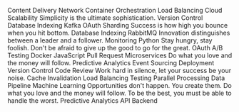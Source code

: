 Content Delivery Network Container Orchestration Load Balancing Cloud Scalability Simplicity is the ultimate sophistication. Version Control Database Indexing Kafka OAuth
Sharding Success is how high you bounce when you hit bottom. Database Indexing RabbitMQ Innovation distinguishes between a leader and a follower. Monitoring Python Stay hungry, stay foolish. Don't be afraid to give up the good to go for the great. OAuth A/B Testing Docker JavaScript Pull Request Microservices
Do what you love and the money will follow. Predictive Analytics Event Sourcing Deployment Version Control Code Review Work hard in silence, let your success be your noise. Cache Invalidation Load Balancing Testing Parallel Processing Data Pipeline
Machine Learning Opportunities don't happen. You create them. Do what you love and the money will follow. To be the best, you must be able to handle the worst. Predictive Analytics API Backend
